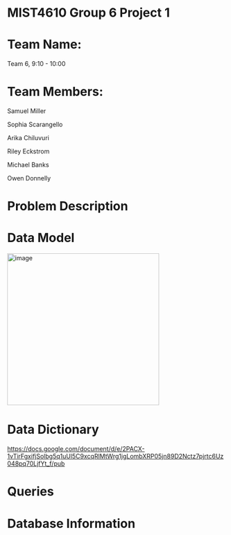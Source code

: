 # MIST4610 Group 6 Project 1

# Team Name:
Team 6, 9:10 - 10:00

# Team Members:
Samuel Miller

Sophia Scarangello

Arika Chiluvuri

Riley Eckstrom

Michael Banks

Owen Donnelly

# Problem Description

# Data Model
<img width="350" alt="image" src="https://github.com/SamuelMiller2/MIST4610GroupProject1/assets/150087690/5e253cd0-bc78-43b8-9f61-9c6d0e77f627">

# Data Dictionary
https://docs.google.com/document/d/e/2PACX-1vTirFgxifjSolbg5q1uUl5C9xcqRlMtWrg1jgLombXRP05jn89D2Nctz7pjrtc6Uz048pq70LjfYt_f/pub

# Queries

# Database Information
